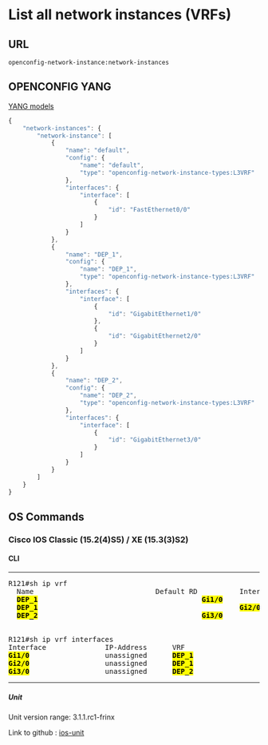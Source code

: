 # List all network instances (VRFs)

## URL

```
openconfig-network-instance:network-instances
```

## OPENCONFIG YANG

[YANG models](https://github.com/FRINXio/openconfig/tree/master/network-instance/src/main/yang)

```javascript
{
    "network-instances": {
        "network-instance": [
            {
                "name": "default",
                "config": {
                    "name": "default",
                    "type": "openconfig-network-instance-types:L3VRF"
                },
                "interfaces": {
                    "interface": [
                        {
                            "id": "FastEthernet0/0"
                        }
                    ]
                }
            },
            {
                "name": "DEP_1",
                "config": {
                    "name": "DEP_1",
                    "type": "openconfig-network-instance-types:L3VRF"
                },
                "interfaces": {
                    "interface": [
                        {
                            "id": "GigabitEthernet1/0"
                        },
                        {
                            "id": "GigabitEthernet2/0"
                        }
                    ]
                }
            },
            {
                "name": "DEP_2",
                "config": {
                    "name": "DEP_2",
                    "type": "openconfig-network-instance-types:L3VRF"
                },
                "interfaces": {
                    "interface": [
                        {
                            "id": "GigabitEthernet3/0"
                        }
                    ]
                }
            }
        ]
    }
}
```

## OS Commands

### Cisco IOS Classic (15.2(4)S5) / XE (15.3(3)S2)

#### CLI

---
<pre>
R121#sh ip vrf
  Name                             Default RD          Interfaces
  <b><mark>DEP_1</b></mark>                            <not set>           <b><mark>Gi1/0</b></mark>
  <b><mark>DEP_1</b></mark>                                                <b><mark>Gi2/0</b></mark>
  <b><mark>DEP_2</b></mark>                            <not set>           <b><mark>Gi3/0</b></mark>


R121#sh ip vrf interfaces 
Interface              IP-Address      VRF                              Protocol
<b><mark>Gi1/0</b></mark>                  unassigned      <b><mark>DEP_1</b></mark>                            down
<b><mark>Gi2/0</b></mark>                  unassigned      <b><mark>DEP_1</b></mark>                            down
<b><mark>Gi3/0</b></mark>                  unassigned      <b><mark>DEP_2</b></mark>                            down
</pre>
---

##### Unit

Unit version range: 3.1.1.rc1-frinx

Link to github : [ios-unit](https://github.com/FRINXio/cli-units/tree/master/ios/essential)
